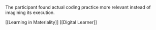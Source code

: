 The participant found actual coding practice more relevant instead of imagining its execution.

[[Learning in Materiality]]
[[Digital Learner]]